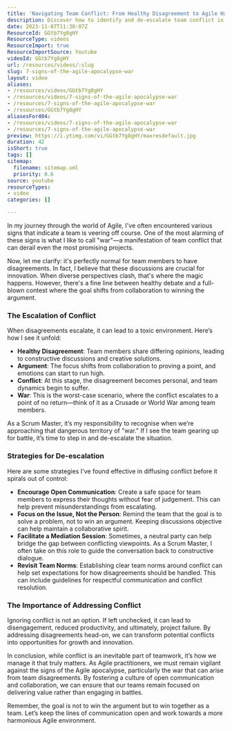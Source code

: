 ```yaml
---
title: 'Navigating Team Conflict: From Healthy Disagreement to Agile Harmony'
description: Discover how to identify and de-escalate team conflict in Agile. Learn strategies to transform disagreements into opportunities for collaboration and innovation.
date: 2023-11-07T11:30:07Z
ResourceId: GGtb7Yg8gHY
ResourceType: videos
ResourceImport: true
ResourceImportSource: Youtube
videoId: GGtb7Yg8gHY
url: /resources/videos/:slug
slug: 7-signs-of-the-agile-apocalypse-war
layout: video
aliases:
- /resources/videos/GGtb7Yg8gHY
- /resources/videos/7-signs-of-the-agile-apocalypse-war
- /resources/7-signs-of-the-agile-apocalypse-war
- /resources/GGtb7Yg8gHY
aliasesFor404:
- /resources/videos/7-signs-of-the-agile-apocalypse-war
- /resources/7-signs-of-the-agile-apocalypse-war
preview: https://i.ytimg.com/vi/GGtb7Yg8gHY/maxresdefault.jpg
duration: 42
isShort: true
tags: []
sitemap:
  filename: sitemap.xml
  priority: 0.6
source: youtube
resourceTypes:
- video
categories: []

---
```

In my journey through the world of Agile, I've often encountered various signs that indicate a team is veering off course. One of the most alarming of these signs is what I like to call "war"—a manifestation of team conflict that can derail even the most promising projects. 

Now, let me clarify: it's perfectly normal for team members to have disagreements. In fact, I believe that these discussions are crucial for innovation. When diverse perspectives clash, that's where the magic happens. However, there's a fine line between healthy debate and a full-blown contest where the goal shifts from collaboration to winning the argument. 

### The Escalation of Conflict

When disagreements escalate, it can lead to a toxic environment. Here’s how I see it unfold:

- **Healthy Disagreement**: Team members share differing opinions, leading to constructive discussions and creative solutions.
- **Argument**: The focus shifts from collaboration to proving a point, and emotions can start to run high.
- **Conflict**: At this stage, the disagreement becomes personal, and team dynamics begin to suffer.
- **War**: This is the worst-case scenario, where the conflict escalates to a point of no return—think of it as a Crusade or World War among team members.

As a Scrum Master, it’s my responsibility to recognise when we’re approaching that dangerous territory of "war." If I see the team gearing up for battle, it’s time to step in and de-escalate the situation.

### Strategies for De-escalation

Here are some strategies I've found effective in diffusing conflict before it spirals out of control:

- **Encourage Open Communication**: Create a safe space for team members to express their thoughts without fear of judgement. This can help prevent misunderstandings from escalating.
- **Focus on the Issue, Not the Person**: Remind the team that the goal is to solve a problem, not to win an argument. Keeping discussions objective can help maintain a collaborative spirit.
- **Facilitate a Mediation Session**: Sometimes, a neutral party can help bridge the gap between conflicting viewpoints. As a Scrum Master, I often take on this role to guide the conversation back to constructive dialogue.
- **Revisit Team Norms**: Establishing clear team norms around conflict can help set expectations for how disagreements should be handled. This can include guidelines for respectful communication and conflict resolution.

### The Importance of Addressing Conflict

Ignoring conflict is not an option. If left unchecked, it can lead to disengagement, reduced productivity, and ultimately, project failure. By addressing disagreements head-on, we can transform potential conflicts into opportunities for growth and innovation.

In conclusion, while conflict is an inevitable part of teamwork, it’s how we manage it that truly matters. As Agile practitioners, we must remain vigilant against the signs of the Agile apocalypse, particularly the war that can arise from team disagreements. By fostering a culture of open communication and collaboration, we can ensure that our teams remain focused on delivering value rather than engaging in battles.

Remember, the goal is not to win the argument but to win together as a team. Let’s keep the lines of communication open and work towards a more harmonious Agile environment.
